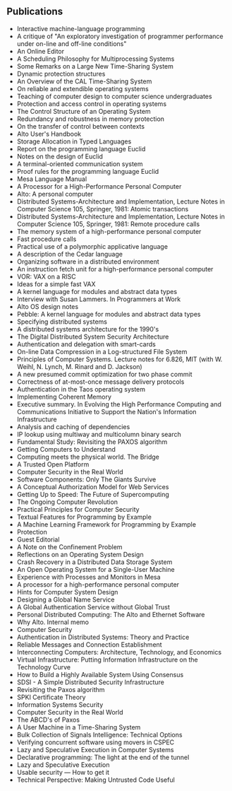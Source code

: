 <h2> Publications </h2>

<ul>

 <li><a target="_blank" href="https://github.com/manjunath5496/Butler-W-Lampson-Publications/blob/master/lamp(1).pdf" style="text-decoration:none;">Interactive machine-language programming</a></li>


 <li><a target="_blank" href="https://github.com/manjunath5496/Butler-W-Lampson-Publications/blob/master/lamp(2).pdf" style="text-decoration:none;">A critique of  "An exploratory investigation of programmer performance under on-line and off-line conditions"</a></li>

<li><a target="_blank" href="https://github.com/manjunath5496/Butler-W-Lampson-Publications/blob/master/lamp(3).pdf" style="text-decoration:none;">An Online Editor </a></li>
 <li><a target="_blank" href="https://github.com/manjunath5496/Butler-W-Lampson-Publications/blob/master/lamp(4).pdf" style="text-decoration:none;">A Scheduling Philosophy for Multiprocessing Systems</a></li>                              
<li><a target="_blank" href="https://github.com/manjunath5496/Butler-W-Lampson-Publications/blob/master/lamp(5).pdf" style="text-decoration:none;">Some Remarks on a Large New Time-Sharing System</a></li>
<li><a target="_blank" href="https://github.com/manjunath5496/Butler-W-Lampson-Publications/blob/master/lamp(6).pdf" style="text-decoration:none;">Dynamic protection structures</a></li>
 <li><a target="_blank" href="https://github.com/manjunath5496/Butler-W-Lampson-Publications/blob/master/lamp(7).pdf" style="text-decoration:none;">An Overview of the CAL Time-Sharing System</a></li>

 <li><a target="_blank" href="https://github.com/manjunath5496/Butler-W-Lampson-Publications/blob/master/lamp(8).pdf" style="text-decoration:none;"> On reliable and extendible operating systems</a></li>
   <li><a target="_blank" href="https://github.com/manjunath5496/Butler-W-Lampson-Publications/blob/master/lamp(9).pdf" style="text-decoration:none;">Teaching of computer design to computer science undergraduates</a></li>
  
   
 <li><a target="_blank" href="https://github.com/manjunath5496/Butler-W-Lampson-Publications/blob/master/lamp(10).pdf" style="text-decoration:none;">Protection and access control in operating systems</a></li>                              
<li><a target="_blank" href="https://github.com/manjunath5496/Butler-W-Lampson-Publications/blob/master/lamp(11).pdf" style="text-decoration:none;">The Control Structure of an Operating System</a></li>
<li><a target="_blank" href="https://github.com/manjunath5496/Butler-W-Lampson-Publications/blob/master/lamp(12).pdf" style="text-decoration:none;">Redundancy and robustness in memory protection</a></li>
<li><a target="_blank" href="https://github.com/manjunath5496/Butler-W-Lampson-Publications/blob/master/lamp(13).pdf" style="text-decoration:none;">On the transfer of control between contexts</a></li>

<li><a target="_blank" href="https://github.com/manjunath5496/Butler-W-Lampson-Publications/blob/master/lamp(14).pdf" style="text-decoration:none;">Alto User's Handbook</a></li>
                              
<li><a target="_blank" href="https://github.com/manjunath5496/Butler-W-Lampson-Publications/blob/master/lamp(15).pdf" style="text-decoration:none;">Storage Allocation in Typed Languages</a></li>

<li><a target="_blank" href="https://github.com/manjunath5496/Butler-W-Lampson-Publications/blob/master/lamp(16).pdf" style="text-decoration:none;">Report on the programming language Euclid</a></li>

  <li><a target="_blank" href="https://github.com/manjunath5496/Butler-W-Lampson-Publications/blob/master/lamp(17).pdf" style="text-decoration:none;">Notes on the design of Euclid</a></li>   
  
<li><a target="_blank" href="https://github.com/manjunath5496/Butler-W-Lampson-Publications/blob/master/lamp(18).pdf" style="text-decoration:none;">A terminal-oriented communication system</a></li> 

  
<li><a target="_blank" href="https://github.com/manjunath5496/Butler-W-Lampson-Publications/blob/master/lamp(19).pdf" style="text-decoration:none;"> Proof rules for the programming language Euclid</a></li> 

<li><a target="_blank" href="https://github.com/manjunath5496/Butler-W-Lampson-Publications/blob/master/lamp(20).pdf" style="text-decoration:none;"> Mesa Language Manual</a></li>

<li><a target="_blank" href="https://github.com/manjunath5496/Butler-W-Lampson-Publications/blob/master/lamp(21).pdf" style="text-decoration:none;">A Processor for a High-Performance Personal Computer</a></li>
<li><a target="_blank" href="https://github.com/manjunath5496/Butler-W-Lampson-Publications/blob/master/lamp(22).pdf" style="text-decoration:none;">Alto: A personal computer</a></li> 
 <li><a target="_blank" href="https://github.com/manjunath5496/Butler-W-Lampson-Publications/blob/master/lamp(23).pdf" style="text-decoration:none;">Distributed Systems-Architecture and Implementation, Lecture Notes in Computer Science 105, Springer, 1981: Atomic transactions</a></li> 
 

   <li><a target="_blank" href="https://github.com/manjunath5496/Butler-W-Lampson-Publications/blob/master/lamp(24).pdf" style="text-decoration:none;">Distributed Systems-Architecture and Implementation, Lecture Notes in Computer Science 105, Springer, 1981: Remote procedure calls</a></li>
 
   <li><a target="_blank" href="https://github.com/manjunath5496/Butler-W-Lampson-Publications/blob/master/lamp(25).pdf" style="text-decoration:none;">The memory system of a high-performance personal computer</a></li>                              
 <li><a target="_blank" href="https://github.com/manjunath5496/Butler-W-Lampson-Publications/blob/master/lamp(26).pdf" style="text-decoration:none;">Fast procedure calls</a></li>
 <li><a target="_blank" href="https://github.com/manjunath5496/Butler-W-Lampson-Publications/blob/master/lamp(27).pdf" style="text-decoration:none;">Practical use of a polymorphic applicative language</a></li>
   
 
   <li><a target="_blank" href="https://github.com/manjunath5496/Butler-W-Lampson-Publications/blob/master/lamp(28).pdf" style="text-decoration:none;">A description of the Cedar language</a></li>
 
   <li><a target="_blank" href="https://github.com/manjunath5496/Butler-W-Lampson-Publications/blob/master/lamp(29).pdf" style="text-decoration:none;">Organizing software in a distributed environment</a></li>                              

  <li><a target="_blank" href="https://github.com/manjunath5496/Butler-W-Lampson-Publications/blob/master/lamp(30).pdf" style="text-decoration:none;">An instruction fetch unit for a high-performance personal computer</a></li>
 
   <li><a target="_blank" href="https://github.com/manjunath5496/Butler-W-Lampson-Publications/blob/master/lamp(31).pdf" style="text-decoration:none;">VOR: VAX on a RISC</a></li> 
    <li><a target="_blank" href="https://github.com/manjunath5496/Butler-W-Lampson-Publications/blob/master/lamp(32).pdf" style="text-decoration:none;">Ideas for a simple fast VAX</a></li> 

   <li><a target="_blank" href="https://github.com/manjunath5496/Butler-W-Lampson-Publications/blob/master/lamp(33).pdf" style="text-decoration:none;">A kernel language for modules and abstract data types</a></li>                              

  <li><a target="_blank" href="https://github.com/manjunath5496/Butler-W-Lampson-Publications/blob/master/lamp(34).pdf" style="text-decoration:none;">Interview with Susan Lammers. In Programmers at Work</a></li> 
 
  <li><a target="_blank" href="https://github.com/manjunath5496/Butler-W-Lampson-Publications/blob/master/lamp(35).pdf" style="text-decoration:none;">Alto OS design notes</a></li> 

  <li><a target="_blank" href="https://github.com/manjunath5496/Butler-W-Lampson-Publications/blob/master/lamp(36).pdf" style="text-decoration:none;">Pebble: A kernel language for modules and abstract data types</a></li> 
 
<li><a target="_blank" href="https://github.com/manjunath5496/Butler-W-Lampson-Publications/blob/master/lamp(37).pdf" style="text-decoration:none;">Specifying distributed systems</a></li>
 <li><a target="_blank" href="https://github.com/manjunath5496/Butler-W-Lampson-Publications/blob/master/lamp(38).pdf" style="text-decoration:none;">A distributed systems architecture for the 1990's</a></li>
<li><a target="_blank" href="https://github.com/manjunath5496/Butler-W-Lampson-Publications/blob/master/lamp(39).pdf" style="text-decoration:none;">The Digital Distributed System Security Architecture</a></li>
 <li><a target="_blank" href="https://github.com/manjunath5496/Butler-W-Lampson-Publications/blob/master/lamp(40).pdf" style="text-decoration:none;">Authentication and delegation with smart-cards</a></li>                              
<li><a target="_blank" href="https://github.com/manjunath5496/Butler-W-Lampson-Publications/blob/master/lamp(41).pdf" style="text-decoration:none;">On-line Data Compression
in a Log-structured File System</a></li>
<li><a target="_blank" href="https://github.com/manjunath5496/Butler-W-Lampson-Publications/blob/master/lamp(42).pdf" style="text-decoration:none;">Principles of Computer Systems. Lecture notes for 6.826, MIT (with W. Weihl, N. Lynch, M. Rinard and D. Jackson)</a></li>
 
  <li><a target="_blank" href="https://github.com/manjunath5496/Butler-W-Lampson-Publications/blob/master/lamp(43).pdf" style="text-decoration:none;">A new presumed commit optimization for two phase commit</a></li>
 <li><a target="_blank" href="https://github.com/manjunath5496/Butler-W-Lampson-Publications/blob/master/lamp(44).pdf" style="text-decoration:none;">Correctness of at-most-once message delivery protocols</a></li>
   <li><a target="_blank" href="https://github.com/manjunath5496/Butler-W-Lampson-Publications/blob/master/lamp(45).pdf" style="text-decoration:none;">Authentication in the Taos operating system</a></li>  
   
<li><a target="_blank" href="https://github.com/manjunath5496/Butler-W-Lampson-Publications/blob/master/lamp(46).pdf" style="text-decoration:none;">Implementing Coherent Memory</a></li> 
                             
<li><a target="_blank" href="https://github.com/manjunath5496/Butler-W-Lampson-Publications/blob/master/lamp(47).pdf" style="text-decoration:none;">Executive summary. In Evolving the High Performance Computing and Communications Initiative to Support the Nation's Information Infrastructure</a></li>
<li><a target="_blank" href="https://github.com/manjunath5496/Butler-W-Lampson-Publications/blob/master/lamp(48).pdf" style="text-decoration:none;">Analysis and caching of dependencies</a></li>

<li><a target="_blank" href="https://github.com/manjunath5496/Butler-W-Lampson-Publications/blob/master/lamp(49).pdf" style="text-decoration:none;">IP lookup using multiway and multicolumn binary search</a></li>
                              
<li><a target="_blank" href="https://github.com/manjunath5496/Butler-W-Lampson-Publications/blob/master/lamp(50).pdf" style="text-decoration:none;">Fundamental Study:
Revisiting the PAXOS algorithm</a></li>
<li><a target="_blank" href="https://github.com/manjunath5496/Butler-W-Lampson-Publications/blob/master/lamp(51).pdf" style="text-decoration:none;">Getting Computers to Understand</a></li>
<li><a target="_blank" href="https://github.com/manjunath5496/Butler-W-Lampson-Publications/blob/master/lamp(52).pdf" style="text-decoration:none;">Computing meets the physical world. The Bridge</a></li>

<li><a target="_blank" href="https://github.com/manjunath5496/Butler-W-Lampson-Publications/blob/master/lamp(53).pdf" style="text-decoration:none;">A Trusted
Open Platform</a></li>
 
<li><a target="_blank" href="https://github.com/manjunath5496/Butler-W-Lampson-Publications/blob/master/lamp(54).pdf" style="text-decoration:none;">Computer Security in the Real World </a></li>

<li><a target="_blank" href="https://github.com/manjunath5496/Butler-W-Lampson-Publications/blob/master/lamp(55).pdf" style="text-decoration:none;">Software Components: Only
The Giants Survive</a></li>
 
  <li><a target="_blank" href="https://github.com/manjunath5496/Butler-W-Lampson-Publications/blob/master/lamp(56).pdf" style="text-decoration:none;">A Conceptual Authorization Model for Web Services </a></li>                              

  <li><a target="_blank" href="https://github.com/manjunath5496/Butler-W-Lampson-Publications/blob/master/lamp(57).pdf" style="text-decoration:none;">Getting Up to Speed: The Future of Supercomputing </a></li>
 
   <li><a target="_blank" href="https://github.com/manjunath5496/Butler-W-Lampson-Publications/blob/master/lamp(58).pdf" style="text-decoration:none;">The Ongoing Computer Revolution</a></li>
    <li><a target="_blank" href="https://github.com/manjunath5496/Butler-W-Lampson-Publications/blob/master/lamp(59).pdf" style="text-decoration:none;">Practical Principles for Computer Security </a></li>
 
  <li><a target="_blank" href="https://github.com/manjunath5496/Butler-W-Lampson-Publications/blob/master/lamp(60).pdf" style="text-decoration:none;">Textual Features for Programming by Example</a></li>
 
   <li><a target="_blank" href="https://github.com/manjunath5496/Butler-W-Lampson-Publications/blob/master/lamp(61).pdf" style="text-decoration:none;">A Machine Learning Framework for Programming by Example</a></li>
 
   <li><a target="_blank" href="https://github.com/manjunath5496/Butler-W-Lampson-Publications/blob/master/lamp(62).pdf" style="text-decoration:none;">Protection</a></li>
 
   <li><a target="_blank" href="https://github.com/manjunath5496/Butler-W-Lampson-Publications/blob/master/lamp(63).pdf" style="text-decoration:none;">Guest Editorial</a></li>                              

  <li><a target="_blank" href="https://github.com/manjunath5496/Butler-W-Lampson-Publications/blob/master/lamp(64).pdf" style="text-decoration:none;">A Note on the Confinement Problem </a></li>
 
   <li><a target="_blank" href="https://github.com/manjunath5496/Butler-W-Lampson-Publications/blob/master/lamp(65).pdf" style="text-decoration:none;">Reflections on an Operating System Design </a></li> 

   <li><a target="_blank" href="https://github.com/manjunath5496/Butler-W-Lampson-Publications/blob/master/lamp(66).pdf" style="text-decoration:none;">Crash Recovery in a Distributed Data Storage System </a></li> 
 
   <li><a target="_blank" href="https://github.com/manjunath5496/Butler-W-Lampson-Publications/blob/master/lamp(67).pdf" style="text-decoration:none;">An Open Operating System for a Single-User Machine </a></li>                              

  <li><a target="_blank" href="https://github.com/manjunath5496/Butler-W-Lampson-Publications/blob/master/lamp(68).pdf" style="text-decoration:none;">Experience with Processes and Monitors in Mesa </a></li> 
 
  
   <li><a target="_blank" href="https://github.com/manjunath5496/Butler-W-Lampson-Publications/blob/master/lamp(69).pdf" style="text-decoration:none;">A processor for a high-performance personal computer</a></li>                              

  <li><a target="_blank" href="https://github.com/manjunath5496/Butler-W-Lampson-Publications/blob/master/lamp(70).pdf" style="text-decoration:none;">Hints for Computer System Design</a></li> 
  
 
 <li><a target="_blank" href="https://github.com/manjunath5496/Butler-W-Lampson-Publications/blob/master/lamp(71).pdf" style="text-decoration:none;">Designing a Global Name Service</a></li>
 
 <li><a target="_blank" href="https://github.com/manjunath5496/Butler-W-Lampson-Publications/blob/master/lamp(72).pdf" style="text-decoration:none;">A Global Authentication Service without Global Trust </a></li> 
 
 
 <li><a target="_blank" href="https://github.com/manjunath5496/Butler-W-Lampson-Publications/blob/master/lamp(73).pdf" style="text-decoration:none;">Personal Distributed Computing: The Alto and Ethernet Software </a></li>
  <li><a target="_blank" href="https://github.com/manjunath5496/Butler-W-Lampson-Publications/blob/master/lamp(74).pdf" style="text-decoration:none;">Why Alto. Internal memo</a></li>
    <li><a target="_blank" href="https://github.com/manjunath5496/Butler-W-Lampson-Publications/blob/master/lamp(75).pdf" style="text-decoration:none;">Computer Security</a></li>                        
<li><a target="_blank" href="https://github.com/manjunath5496/Butler-W-Lampson-Publications/blob/master/lamp(76).pdf" style="text-decoration:none;">Authentication in Distributed Systems: Theory and Practice</a></li>

 <li><a target="_blank" href="https://github.com/manjunath5496/Butler-W-Lampson-Publications/blob/master/lamp(77).pdf" style="text-decoration:none;">Reliable Messages and Connection Establishment</a></li> 
 
 
 <li><a target="_blank" href="https://github.com/manjunath5496/Butler-W-Lampson-Publications/blob/master/lamp(78).pdf" style="text-decoration:none;">Interconnecting Computers:
Architecture, Technology, and Economics</a></li>
  <li><a target="_blank" href="https://github.com/manjunath5496/Butler-W-Lampson-Publications/blob/master/lamp(79).pdf" style="text-decoration:none;">Virtual Infrastructure:
Putting Information Infrastructure on the Technology Curve</a></li>


 <li><a target="_blank" href="https://github.com/manjunath5496/Butler-W-Lampson-Publications/blob/master/lamp(80).pdf" style="text-decoration:none;">How to Build a Highly Available System Using Consensus</a></li> 
 
 
 <li><a target="_blank" href="https://github.com/manjunath5496/Butler-W-Lampson-Publications/blob/master/lamp(81).pdf" style="text-decoration:none;">SDSI - A Simple Distributed Security Infrastructure</a></li>
  <li><a target="_blank" href="https://github.com/manjunath5496/Butler-W-Lampson-Publications/blob/master/lamp(82).pdf" style="text-decoration:none;">Revisiting the Paxos algorithm</a></li>

 <li><a target="_blank" href="https://github.com/manjunath5496/Butler-W-Lampson-Publications/blob/master/lamp(83).pdf" style="text-decoration:none;">SPKI Certificate Theory</a></li>
  <li><a target="_blank" href="https://github.com/manjunath5496/Butler-W-Lampson-Publications/blob/master/lamp(84).pdf" style="text-decoration:none;">Information Systems Security</a></li>

 <li><a target="_blank" href="https://github.com/manjunath5496/Butler-W-Lampson-Publications/blob/master/lamp(85).pdf" style="text-decoration:none;">Computer Security in the Real World</a></li>
  <li><a target="_blank" href="https://github.com/manjunath5496/Butler-W-Lampson-Publications/blob/master/lamp(86).pdf" style="text-decoration:none;">The ABCD's of Paxos</a></li>

 <li><a target="_blank" href="https://github.com/manjunath5496/Butler-W-Lampson-Publications/blob/master/lamp(87).pdf" style="text-decoration:none;">A User Machine in a Time-Sharing System </a></li>
  <li><a target="_blank" href="https://github.com/manjunath5496/Butler-W-Lampson-Publications/blob/master/lamp(88).pdf" style="text-decoration:none;">Bulk Collection of Signals Intelligence: Technical Options</a></li>
  
   <li><a target="_blank" href="https://github.com/manjunath5496/Butler-W-Lampson-Publications/blob/master/lamp(89).pdf" style="text-decoration:none;">Verifying concurrent software using movers in CSPEC</a></li>
  <li><a target="_blank" href="https://github.com/manjunath5496/Butler-W-Lampson-Publications/blob/master/lamp(90).pdf" style="text-decoration:none;">Lazy and Speculative Execution in Computer Systems</a></li>

 <li><a target="_blank" href="https://github.com/manjunath5496/Butler-W-Lampson-Publications/blob/master/lamp(91).pdf" style="text-decoration:none;">Declarative programming: The light at the end of the tunnel </a></li>
  <li><a target="_blank" href="https://github.com/manjunath5496/Butler-W-Lampson-Publications/blob/master/lamp(92).pdf" style="text-decoration:none;">Lazy and Speculative Execution</a></li>
  
 <li><a target="_blank" href="https://github.com/manjunath5496/Butler-W-Lampson-Publications/blob/master/lamp(93).pdf" style="text-decoration:none;">Usable security — How to get it</a></li>
  <li><a target="_blank" href="https://github.com/manjunath5496/Butler-W-Lampson-Publications/blob/master/lamp(94).pdf" style="text-decoration:none;">Technical Perspective:
Making Untrusted Code Useful</a></li>
  
  
  
  
  
  
  
  </ul>

